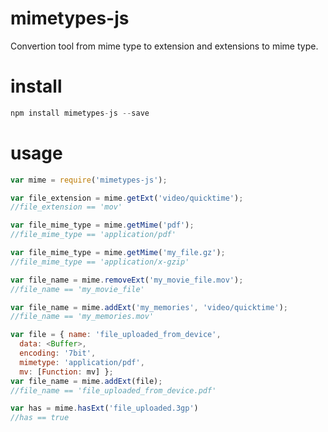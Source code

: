 # mimetypes-js
Convertion tool from mime type to extension and extensions to mime type.

# install
```javascript
npm install mimetypes-js --save
```

# usage
```javascript
var mime = require('mimetypes-js');

var file_extension = mime.getExt('video/quicktime');
//file_extension == 'mov'

var file_mime_type = mime.getMime('pdf');
//file_mime_type == 'application/pdf'

var file_mime_type = mime.getMime('my_file.gz');
//file_mime_type == 'application/x-gzip'

var file_name = mime.removeExt('my_movie_file.mov');
//file_name == 'my_movie_file'

var file_name = mime.addExt('my_memories', 'video/quicktime');
//file_name == 'my_memories.mov'

var file = { name: 'file_uploaded_from_device',
  data: <Buffer>,
  encoding: '7bit',
  mimetype: 'application/pdf',
  mv: [Function: mv] };
var file_name = mime.addExt(file);
//file_name == 'file_uploaded_from_device.pdf'

var has = mime.hasExt('file_uploaded.3gp')
//has == true
```
